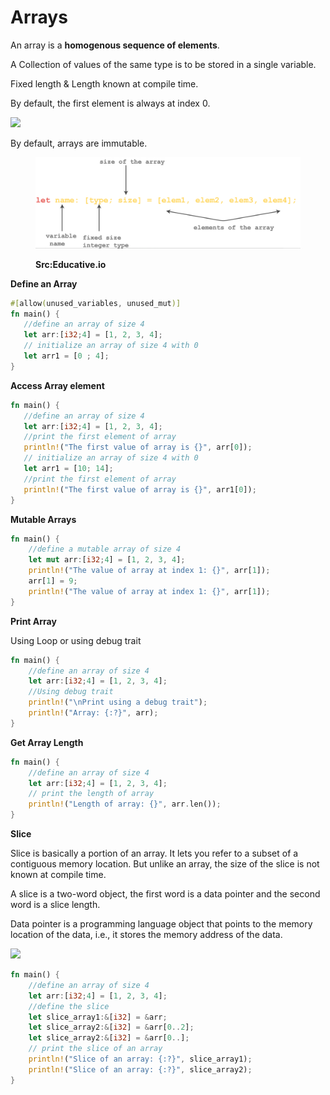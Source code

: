 # Arrays

An array is a **homogenous sequence of elements**.&#x20;

A Collection of values of the same type is to be stored in a single variable.&#x20;

Fixed length & Length known at compile time.

By default, the first element is always at index 0.

![](../../assets/04\_arrays.png)

By default, arrays are immutable.

<figure><img src="../../assets/04_arrays_definition.png" alt=""><figcaption><p><strong>Src:Educative.io</strong></p></figcaption></figure>

**Define an Array**

```rust
#[allow(unused_variables, unused_mut)]
fn main() {
   //define an array of size 4
   let arr:[i32;4] = [1, 2, 3, 4]; 
   // initialize an array of size 4 with 0
   let arr1 = [0 ; 4]; 
}
```

**Access Array element**

```rust
fn main() {
   //define an array of size 4
   let arr:[i32;4] = [1, 2, 3, 4]; 
   //print the first element of array
   println!("The first value of array is {}", arr[0]);
   // initialize an array of size 4 with 0
   let arr1 = [10; 14]; 
   //print the first element of array
   println!("The first value of array is {}", arr1[0]);
}
```

**Mutable Arrays**

```rust
fn main() {
    //define a mutable array of size 4
    let mut arr:[i32;4] = [1, 2, 3, 4]; 
    println!("The value of array at index 1: {}", arr[1]);
    arr[1] = 9;
    println!("The value of array at index 1: {}", arr[1]);
}
```

**Print Array**

Using Loop or using debug trait

```rust
fn main() {
    //define an array of size 4
    let arr:[i32;4] = [1, 2, 3, 4]; 
    //Using debug trait
    println!("\nPrint using a debug trait");
    println!("Array: {:?}", arr);
}
```

**Get Array Length**

```rust
fn main() {
    //define an array of size 4
    let arr:[i32;4] = [1, 2, 3, 4]; 
    // print the length of array
    println!("Length of array: {}", arr.len());
}

```

**Slice**

Slice is basically a portion of an array. It lets you refer to a subset of a contiguous memory location. But unlike an array, the size of the slice is not known at compile time.

A slice is a two-word object, the first word is a data pointer and the second word is a slice length.

Data pointer is a programming language object that points to the memory location of the data, i.e., it stores the memory address of the data.

![](../../assets/04\_array\_slice.png)

```rust
fn main() {
    //define an array of size 4
    let arr:[i32;4] = [1, 2, 3, 4]; 
    //define the slice
    let slice_array1:&[i32] = &arr;
    let slice_array2:&[i32] = &arr[0..2];
    let slice_array2:&[i32] = &arr[0..];
    // print the slice of an array
    println!("Slice of an array: {:?}", slice_array1);
    println!("Slice of an array: {:?}", slice_array2);
}
```
